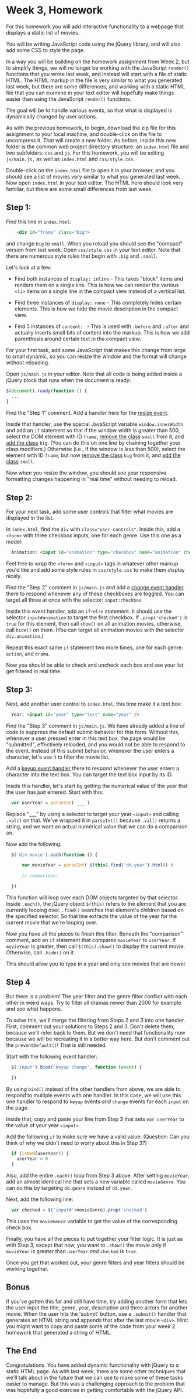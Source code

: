 # Week 3, Homework

For this homework you will add interactive functionality to a webpage
that displays a static list of movies.

You will be writing JavaScript code using the jQuery library, and will
also add some CSS to style the page.

In a way you will be building on the homework assignment from Week 2,
but to simplify things, we will no longer be working with the
JavaScript `render()` functions that you wrote last week, and instead
will start with a file of static HTML. The HTML markup in the file is
very similar to what you generated last week, but there are some
differences, and working with a static HTML file that you can examine
in your text editor will hopefully make things easier than using the
JavaScript `render()` functions.

The goal will be to handle various events, so that what is displayed
is dynamically changed by user actions.

As with the previous homework, to begin, download the zip file for
this assignment to your local machine, and double-click on the file to
uncompress it. That will create a new folder. As before, inside this
new folder is the common web project directory structure: an
`index.html` file and two subfolders: `css` and `js`. For this
homework, you will be editing `js/main.js,` as well as `index.html`
and `css/style.css`.

Double-click on the `index.html` file to open it in your browser, and
you should see a list of movies very similar to what you generated
last week. Now open `index.html` in your text editor. The HTML here
should look very familiar, but there are some small differences from
last week.

## Step 1:

Find this line in `index.html`:

```HTML
    <div id="frame" class="big">
```

and change `big` to `small`. When you reload you should see the
"compact" version from last week. Open `css/style.css` in your text
editor. Note that there are numerous style rules that begin with
`.big` and `.small`.

Let's look at a few:

  * Find both instances of `display: inline` - This takes "block"
    items and renders them on a single line. This is how we can render
    the various `<li>` items on a single line in the compact view
    instead of a vertical list.

  * Find three instances of `display: none` - This completely hides
    certain elements. This is how we hide the movie description in the
    compact view.

  * Find 5 instances of `content: ` - This is used with `:before` and
    `:after` and actually inserts small bits of content into the
    markup. This is how we add parenthesis around certain text in the
    compact view.

For your first task, add some JavaScript that makes this change from
large to small dynamic, so you can resize the window and the format
will change without reloading.

Open `js/main.js` in your editor. Note that all code is being
added inside a jQuery block that runs when the document is ready:

```javascript
$(document).ready(function () {
  ...
}
```

Find the "Step 1" comment. Add a handler here for the [resize
event](https://api.jquery.com/resize/#entry-examples).

Inside that handler, use the special JavaScript variable
`window.innerWidth` and add an `if` statement so that if the window
width is greater than 500, select the DOM element with ID `frame`, [remove
the class](https://api.jquery.com/removeclass/) `small` from it, and
[add the class](https://api.jquery.com/addclass/) `big`. (You can do
this on one line by chaining together your class modifiers.)
Otherwise (i.e., if the window is *less* than 500), select the element
with ID `frame`, but now [remove the
class](https://api.jquery.com/removeclass/) `big` from it, and [add
the class](https://api.jquery.com/addclass/) `small`.

Now when you resize the window, you should see your responsive
formatting changes happening in "real time" without needing to reload.

## Step 2:

For your next task, add some user controls that filter what movies are
displayed in the list.

In `index.html`, find the `div` with `class="user-controls"`. Inside
this, add a `<form>` with three checkbox inputs, one for each
genre. Use this one as a model:

```html
  Animation: <input id="animation" type="checkbox" name="animation" checked />
```

Feel free to wrap the `<form>` and `<input>` tags in whatever other
markup you'd like and add some style rules in `css/style.css` to make
them display nicely.

Find the "Step 2" comment in `js/main.js` and add a [change event
handler](https://api.jquery.com/change/) there to respond whenever any
of these checkboxes are toggled. You can target all three at once with
the selector: `input:checkbox`.

Inside this event handler, add an `if`-`else` statement. It should use
the selector `input#animation` to target the first checkbox. If
`.prop('checked')` is `true` for this element, then call `show()` on
all animation movies, otherwise, call `hide()` on them. (You can
target all animation movies with the selector `div.animation`.)

Repeat this exact same `if` statement two more times, one for each
genre: `action`, and `drama`.

Now you should be able to check and uncheck each box and see your list
get filtered in real time.

## Step 3:

Next, add another user control to `index.html`, this time make it a
text box:

```html
  Year: <input id="year" type="text" name="year" />
```

Find the "Step 3" comment in `js/main.js`. We have already added a
line of code to suppress the default submit behavior for this
form. Without this, whenever a user pressed enter in this text box,
the page would be "submitted", effectively reloaded, and you would not
be able to respond to the event. Instead of this submit behavior,
whenever the user enters a character, let's use it to filter the movie
list.

Add a [keyup event handler](https://api.jquery.com/keyup/) there to
respond whenever the user enters a character into the text box. You
can target the text box input by its ID.

Inside this handler, let's start by getting the numerical value of the
year that the user has just entered. Start with this:

```javascript
  var userYear = parseInt( ___ )
```

Replace "___" by using a selector to target your year `<input>` and
calling `.val()` on that. We've wrapped it in `parseInt()` because
`.val()` returns a string, and we want an actual numerical value that
we can do a comparison on.

Now add the following:

```javascript
  $('div.movie').each(function () {

      var movieYear = parseInt( $(this).find('dd.year').html() )

      // comparison:

  })
```

This function will loop over each DOM objects targeted by that
selector. Inside `.each()`, the jQuery object `$(this)` refers to the
element that you are currently looping over. `.find()` searches that
element's children based on the specified selector. So that line
extracts the value of the year for the current movie that we're
looping over.

Now you have all the pieces to finish this filter. Beneath the
"comparison" comment, add an `if` statement that compares `movieYear`
to `userYear`. If `movieYear` is greater, then call `$(this).show()`
to display the current movie. Otherwise, call `.hide()` on it.

This should allow you to type in a year and only see movies that are
newer.

## Step 4

But there is a problem! The year filter and the genre filter conflict
with each other in weird ways. Try to filter all dramas newer than
2000 for example and see what happens.

To solve this, we'll merge the filtering from Steps 2 and 3 into one
handler. First, comment out your solutions to Steps 2 and 3. Don't 
delete them, because we'll refer back to them. But we don't need that
functionality now because we will be recreating it in a better way 
here. But don't comment out the `preventDefault()`! That is still
needed.

Start with the following event handler:

```javascript
  $('input').bind('keyup change', function (event) {

  })
```

By using `bind()` instead of the other handlers from above, we are
able to respond to multiple events with one handler. In this case, we
will use this one handler to respond to `keyup` events *and* `change`
events for each `input` on the page.

Inside that, copy and paste your line from Step 3 that sets `var
userYear` to the value of your year `<input>`.

Add the following `if` to make sure we have a valid value: (Question:
Can you think of why we didn't need to worry about this in Step 3?)

```javascript
  if (isNaN(userYear)) {
    userYear = 0
  }
```

Also, add the entire `.each()` loop from Step 3 above. After setting
`movieYear`, add an almost identical line that sets a new variable
called `movieGenre`. You can do this by targeting `dd.genre` instead
of `dd.year`.

Next, add the following line:

```javascript
  var checked = $('input#'+movieGenre).prop('checked')
```

This uses the `movieGenre` variable to get the value of the
corresponding check box.

Finally, you have all the pieces to put together your filter logic. It
is just as with Step 3, except that now, you want to `.show()` the
movie only if `movieYear` is greater than `userYear` *and* `checked`
is `true`.

Once you get that worked out, your genre filters and year filters
should be working together.

## Bonus

If you've gotten this far and still have time, try adding another form
that lets the user input the title, genre, year, description and
three actors for another movie. When the user hits the 'submit'
button, use a `.submit()` handler that generates an HTML string and
appends that after the last movie `<div>`. Hint: you might want to
copy and paste some of the code from your week 2 homework that
generated a string of HTML.

## The End

Congratulations. You have added dynamic functionality with jQuery to a
static HTML page. As with last week, there are some other techniques
that we'll talk about in the future that we can use to make some of
these tasks easier to manage. But this was a challenging approach to
the problem that was hopefully a good exercise in getting comfortable
with the jQuery API.

